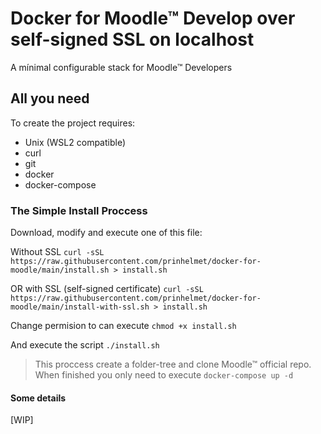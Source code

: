 # Docker for Moodle&trade; Develop over self-signed SSL on localhost

A mínimal configurable stack for Moodle&trade; Developers

## All you need

To create the project requires:

- Unix (WSL2 compatible)
- curl
- git
- docker
- docker-compose

### The Simple Install Proccess

Download, modify and execute one of this file:

Without SSL
```curl -sSL https://raw.githubusercontent.com/prinhelmet/docker-for-moodle/main/install.sh > install.sh```

OR with SSL (self-signed certificate)
```curl -sSL https://raw.githubusercontent.com/prinhelmet/docker-for-moodle/main/install-with-ssl.sh > install.sh```

Change permision to can execute
```chmod +x install.sh```

And execute the script
```./install.sh```

>This proccess create a folder-tree and clone Moodle&trade; official repo.
>When finished you only need to execute `docker-compose up -d`

#### Some details

[WIP]
